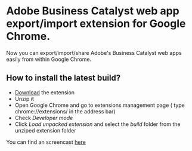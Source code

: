 Adobe Business Catalyst web app export/import extension for Google Chrome.
==
Now you can export/import/share Adobe's Business Catalyst web apps easily from within Google Chrome.

## How to install the latest build?
* [Download](https://github.com/adobe-business-catalyst/web-app-export/archive/master.zip) the extension
* Unzip it
* Open Google Chrome and go to extensions management page ( type chrome://extensions/ in the address bar)
* Check *Developer mode*
* Click *Load unpacked extension* and select the *build* folder from the unziped extension folder

You can find an screencast [here](http://www.screencast.com/t/lY9ZLZxvSLDV)

